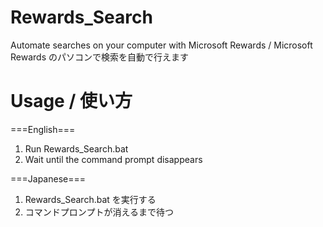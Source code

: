 # Rewards_Search
 Automate searches on your computer with Microsoft Rewards / Microsoft Rewards のパソコンで検索を自動で行えます

# Usage / 使い方
===English===<br>
1. Run Rewards_Search.bat <br>
2. Wait until the command prompt disappears

===Japanese===
1. Rewards_Search.bat を実行する <br>
2. コマンドプロンプトが消えるまで待つ <br>
